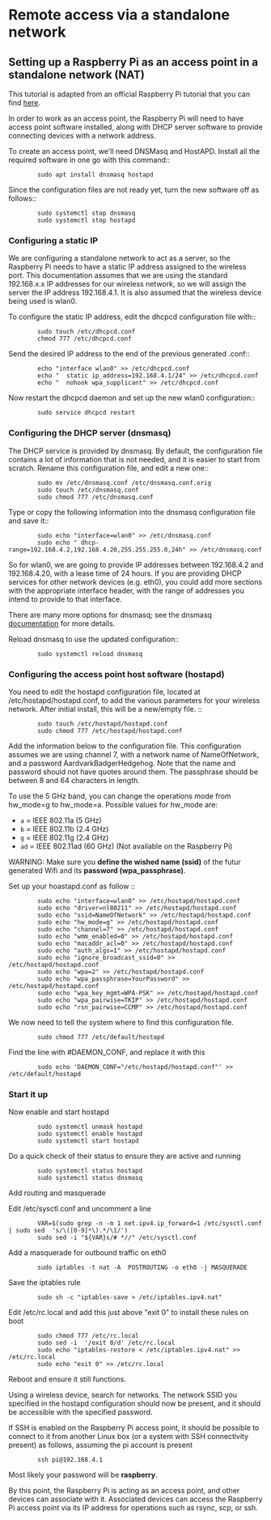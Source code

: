 # Remote access via a standalone network

## Setting up a Raspberry Pi as an access point in a standalone network (NAT)

This tutorial is adapted from an official Raspberry Pi tutorial that you can find [here](https://www.raspberrypi.org/documentation/configuration/wireless/access-point.md#internet-sharing).

In order to work as an access point, the Raspberry Pi will need to have access point software installed, along with DHCP server software to provide connecting devices with a network address.

To create an access point, we'll need DNSMasq and HostAPD. Install all the required software in one go with this command::
```
        sudo apt install dnsmasq hostapd
```

Since the configuration files are not ready yet, turn the new software off as follows::
```
        sudo systemctl stop dnsmasq
        sudo systemctl stop hostapd
```

### Configuring a static IP

We are configuring a standalone network to act as a server, so the Raspberry Pi needs to have a static IP address assigned to the wireless port. This documentation assumes that we are using the standard 192.168.x.x IP addresses for our wireless network, so we will assign the server the IP address 192.168.4.1. It is also assumed that the wireless device being used is wlan0.

To configure the static IP address, edit the dhcpcd configuration file with::
```
        sudo touch /etc/dhcpcd.conf
        chmod 777 /etc/dhcpcd.conf
```

Send the desired IP address to the end of the previous generated .conf::
```
        echo "interface wlan0" >> /etc/dhcpcd.conf
        echo "	static ip_address=192.168.4.1/24" >> /etc/dhcpcd.conf
        echo "	nohook wpa_supplicant" >> /etc/dhcpcd.conf
```

Now restart the dhcpcd daemon and set up the new wlan0 configuration::
```
        sudo service dhcpcd restart
```

### Configuring the DHCP server (dnsmasq)

The DHCP service is provided by dnsmasq. By default, the configuration file contains a lot of information that is not needed, and it is easier to start from scratch. Rename this configuration file, and edit a new one::
```
        sudo mv /etc/dnsmasq.conf /etc/dnsmasq.conf.orig
        sudo touch /etc/dnsmasq.conf
        sudo chmod 777 /etc/dnsmasq.conf
```

Type or copy the following information into the dnsmasq configuration file and save it::
```
        sudo echo "interface=wlan0" >> /etc/dnsmasq.conf
        sudo echo "	dhcp-range=192.168.4.2,192.168.4.20,255.255.255.0,24h" >> /etc/dnsmasq.conf
```

So for wlan0, we are going to provide IP addresses between 192.168.4.2 and 192.168.4.20, with a lease time of 24 hours. If you are providing DHCP services for other network devices (e.g. eth0), you could add more sections with the appropriate interface header, with the range of addresses you intend to provide to that interface.

There are many more options for dnsmasq; see the dnsmasq [documentation](http://www.thekelleys.org.uk/dnsmasq/doc.html) for more details.


Reload dnsmasq to use the updated configuration::
```
        sudo systemctl reload dnsmasq
```

### Configuring the access point host software (hostapd)

You need to edit the hostapd configuration file, located at /etc/hostapd/hostapd.conf, to add the various parameters for your wireless network. After initial install, this will be a new/empty file. ::
```        
        sudo touch /etc/hostapd/hostapd.conf
        sudo chmod 777 /etc/hostapd/hostapd.conf
```

Add the information below to the configuration file. This configuration assumes we are using channel 7, with a network name of NameOfNetwork, and a password AardvarkBadgerHedgehog. Note that the name and password should not have quotes around them. The passphrase should be between 8 and 64 characters in length.

To use the 5 GHz band, you can change the operations mode from hw_mode=g to hw_mode=a. Possible values for hw_mode are:

- `a` = IEEE 802.11a (5 GHz)
- `b` = IEEE 802.11b (2.4 GHz)
- `g` = IEEE 802.11g (2.4 GHz)
- `ad` = IEEE 802.11ad (60 GHz) (Not available on the Raspberry Pi)

WARNING: Make sure you **define the wished name (ssid)** of the futur generated Wifi and its **password (wpa_passphrase)**.

Set up your hoastapd.conf as follow ::
```
        sudo echo "interface=wlan0" >> /etc/hostapd/hostapd.conf
        sudo echo "driver=nl80211" >> /etc/hostapd/hostapd.conf
        sudo echo "ssid=NameOfNetwork" >> /etc/hostapd/hostapd.conf
        sudo echo "hw_mode=g" >> /etc/hostapd/hostapd.conf
        sudo echo "channel=7" >> /etc/hostapd/hostapd.conf
        sudo echo "wmm_enabled=0" >> /etc/hostapd/hostapd.conf
        sudo echo "macaddr_acl=0" >> /etc/hostapd/hostapd.conf
        sudo echo "auth_algs=1" >> /etc/hostapd/hostapd.conf
        sudo echo "ignore_broadcast_ssid=0" >> /etc/hostapd/hostapd.conf
        sudo echo "wpa=2" >> /etc/hostapd/hostapd.conf
        sudo echo "wpa_passphrase=YourPassword" >> /etc/hostapd/hostapd.conf
        sudo echo "wpa_key_mgmt=WPA-PSK" >> /etc/hostapd/hostapd.conf
        sudo echo "wpa_pairwise=TKIP" >> /etc/hostapd/hostapd.conf
        sudo echo "rsn_pairwise=CCMP" >> /etc/hostapd/hostapd.conf
```

We now need to tell the system where to find this configuration file.
```
        sudo chmod 777 /etc/default/hostapd
```

Find the line with #DAEMON_CONF, and replace it with this
```     
        sudo echo 'DAEMON_CONF="/etc/hostapd/hostapd.conf"' >> /etc/default/hostapd
```

### Start it up

Now enable and start hostapd
```
        sudo systemctl unmask hostapd
        sudo systemctl enable hostapd
        sudo systemctl start hostapd
```

Do a quick check of their status to ensure they are active and running
```
        sudo systemctl status hostapd
        sudo systemctl status dnsmasq
```

Add routing and masquerade

Edit /etc/sysctl.conf and uncomment a line
```
        VAR=$(sudo grep -n -m 1 net.ipv4.ip_forward=1 /etc/sysctl.conf | sudo sed  's/\([0-9]*\).*/\1/')
        sudo sed -i "${VAR}s/# *//" /etc/sysctl.conf
```

Add a masquerade for outbound traffic on eth0
```
        sudo iptables -t nat -A  POSTROUTING -o eth0 -j MASQUERADE
```

Save the iptables rule
```
        sudo sh -c "iptables-save > /etc/iptables.ipv4.nat"
```

Edit /etc/rc.local and add this just above "exit 0" to install these rules on boot
```
        sudo chmod 777 /etc/rc.local
        sudo sed -i  '/exit 0/d' /etc/rc.local
        sudo echo "iptables-restore < /etc/iptables.ipv4.nat" >> /etc/rc.local
        sudo echo "exit 0" >> /etc/rc.local
```

Reboot and ensure it still functions.

Using a wireless device, search for networks. The network SSID you specified in the hostapd configuration should now be present, and it should be accessible with the specified password.

If SSH is enabled on the Raspberry Pi access point, it should be possible to connect to it from another Linux box (or a system with SSH connectivity present) as follows, assuming the pi account is present
```
        ssh pi@192.168.4.1
```
Most likely your password will be **raspberry**.

By this point, the Raspberry Pi is acting as an access point, and other devices can associate with it. Associated devices can access the Raspberry Pi access point via its IP address for operations such as rsync, scp, or ssh.
